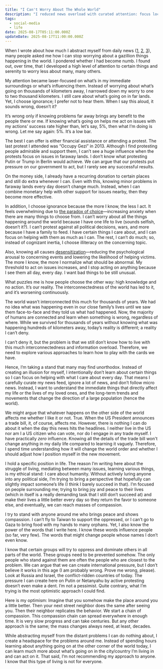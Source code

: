 ```yaml
---
title: "I Can't Worry About The Whole World"
description: "I reduced news overload with curated attention: focus locally and preserve compassion through selective awareness."
tags:
  - social-media
  - life
date: 2025-08-17T05:11:00.000Z
updateDate: 2025-08-17T11:00:00.000Z
---
```


When I wrote about how much I abstract myself from daily news ([1](/no-more-debate-with-latest-or-daily-news/), [2](my-experience-living-without-social-media), [3](/social-media-impaired-my-learning)), many people asked me how I can stop worrying about a gazillion things happening in the world. I pondered whether I had become numb. I found out, over time, that I developed a high level of attention to certain things and serenity to worry less about many, many others.

My attention became laser-focused on what’s in my immediate surroundings or what’s influencing them. Instead of worrying about what’s going on thousands of kilometers away, I narrowed down my worry to one to two thousand kilometers. I still care about what’s going on in far lands. Yet, I choose ignorance; I prefer not to hear them. When I say this aloud, it sounds wrong, doesn’t it?

It’s wrong only if knowing problems far away brings any benefit to the people there or me. If knowing what’s going on helps me act on issues with my actions’ success rate higher than, let’s say, 5%, then what I’m doing is wrong. Let me say again: 5%. It’s a low bar.

The best I can offer is either financial assistance or attending a protest. The last protest I attended was “Occupy Gezi” in 2013. Although I find protesting people admirable and support them, I can’t see a huge influence when the protests focus on issues in faraway lands. I don’t know what protesting Putin or Trump in Berlin would achieve. We can argue that our protests put pressure on our government to act, but I rarely see any successful results.

On the money side, I already have a recurring donation to certain places and still do extra whenever I can. Even with this, knowing minor problems in faraway lands every day doesn’t change much. Instead, when I can combine monetary help with other support for issues nearby, then they become more effective.

In addition, I choose ignorance because the more I know, the less I act. It feels overwhelming due to [the paradox of choice](https://en.wikipedia.org/wiki/The_Paradox_of_Choice)—increasing anxiety when there are many things to choose from. I can’t worry about all the things happening around the world because I have one life to live (sounds selfish, doesn’t it?). I can’t protest against all political decisions, wars, and more because I have a family to feed. I have certain things I care about, and I can focus on helping with them as much as I can. The rest, I can’t do much; so, instead of cognizant inertia, I choose illiteracy on the concerning topic.

Also, knowing all causes [desensitization](https://media-studies.com/desensitisation/)—reducing the psychological arousal to concerning events and lowering the likelihood of helping victims. The more I know, the more I normalize what should be abnormal. My threshold to act on issues increases, and I stop acting on anything because I see them all day, every day. I want bad things to be still unusual.

What puzzles me is how people choose the other way: high knowledge and no action. It’s our reality. The interconnectedness of the world has led to it, and it’s worsening continuously.

The world wasn’t interconnected this much for thousands of years. We had no idea what was happening even in our close family’s lives until we saw them face-to-face and they told us what had happened. Now, the majority of humans are connected and learn when something is wrong, regardless of where. While we survived for thousands of years without knowing what was happening hundreds of kilometers away, today’s reality is different; a reality I can’t deny.

I can’t deny it, but the problem is that we still don’t know how to live with this much interconnectedness and information overload. Therefore, we need to explore various approaches to learn how to play with the cards we have.

Hence, I’m taking a stand that many may find unorthodox. Instead of creating an illusion for myself, I intentionally don’t learn about certain things so I can focus on helping with what I care about every day. That means I carefully curate my news feed, ignore a lot of news, and don’t follow micro news. Instead, I want to understand the immediate things that directly affect my life or the lives of my loved ones, and the long-term trends and movements that change the direction of a large population (hence the world).

We might argue that whatever happens on the other side of the world affects me whether I like it or not. True. When the US President announces a trade bill, it, of course, affects me. However, there is nothing I can do about it when the day this news hits the headlines. I neither live in the US nor am I a US citizen who can vote, nor do I engage in any trade myself. I have practically *zero* influence. Knowing all the details of the trade bill won't change anything in my daily life compared to learning it vaguely. Therefore, I spend time understanding how it will change the world order and whether I should adjust how I position myself in the new movement.

I hold a specific position in life. The reason I’m writing here about the struggle of living, mediating between many issues, learning various things, is my ethical stand: I care about humanity. Without actively luring anyone into any political side, I’m trying to bring a perspective that hopefully can slightly impact someone’s life (I think I barely succeed in that). I’m focused on people surrounding me; trying to bring joy and peace to their lives (which in itself is a really demanding task that I still don’t succeed at) and make their lives a little better every day so they return the favor to someone else, and eventually, we can reach masses of compassion.

I try to stand with anyone around me who brings peace and shows compassion. I can’t fly to Taiwan to support the oppressed, or I can’t go to Gaza to bring food with my hands to many orphans. Yet, I also know the power of the words that I write here. I know these words influence people (so far, very few). The words that might change people whose names I don’t even know.

I know that certain groups will try to oppress and dominate others in all parts of the world. These groups need to be prevented somehow. The only people who stand against them are often the people who are closest to the problem. We can argue that we can create international pressure, but I don’t believe it works in this age (I am probably wrong. Prove me wrong, please). Look at Russia and Israel, the conflict-ridden countries of today. The pressure I can create here on Putin or Netanyahu by active protesting doesn’t even make a dent. I’m not a pessimist. Quite contrary, what I’m trying is the most optimistic approach I could find.

Here is my optimism: Imagine that you somehow make the place around you a little better. Then your next street neighbor does the same after seeing you. Then their neighbor replicates the behavior. We start a chain of compassion. This compassion chain can spread everywhere in enough time. It is very slow progress and can take centuries. But any other approach is the same; the mass changes always need, at least, decades.

While abstracting myself from the distant problems I can do nothing about, I create a headspace for the problems around me. Instead of spending hours learning about anything going on at the other corner of the world today, I can learn much more about what’s going on in the city/country I’m living in and can act on it. That said, I’m not recommending my approach to anyone. I know that this type of living is not for everyone.
